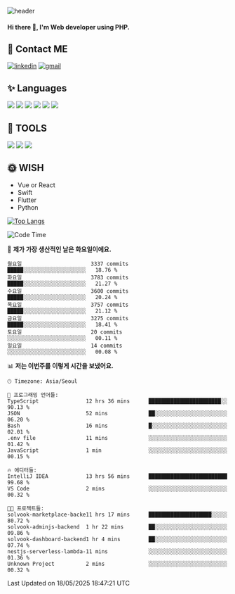 ![header](https://capsule-render.vercel.app/api?type=waving&color=auto&height=300&section=header&text=Elin&fontSize=90&animation=twinkling)

#### Hi there 👋, I'm <b>Web developer</b> using PHP. ####

<!--
- 🔭 I’m currently working on Uniwill
- 🌱 I’m currently learning Vue or React or Python.
-->

<!---#### I am PHP developer --->

## 💌 Contact ME ###
[<img src='https://img.shields.io/badge/-EunjiKo-%230A66C2?style=flat-square&logo=LinkedIn&logoColor=white' alt='linkedin'>](https://www.linkedin.com/in/https://www.linkedin.com/in/eunji-ko-00a907164//)  [<img src='https://img.shields.io/badge/-einee214%40gmail.com-%23EA4335?style=flat-square&logo=Gmail&logoColor=white' alt='gmail'>](einee214@gmail.com)  


## ✨ Languages
<img src='https://img.shields.io/badge/-PHP-%23777BB4?style=for-the-badge&logo=PHP&logoColor=white'> <img src='https://img.shields.io/badge/-Laravel-%23FF2D20?style=for-the-badge&logo=Laravel&logoColor=white'> <img src='https://img.shields.io/badge/Jquery-%230769AD?style=for-the-badge&logo=Jquery&logoColor=white'> <img src='https://img.shields.io/badge/CSS3-%231572B6?style=for-the-badge&logo=CSS3&logoColor=white'> <img src='https://img.shields.io/badge/Bootstrap-%237952B3?style=for-the-badge&logo=Bootstrap&logoColor=white' > <img src='https://img.shields.io/badge/MySQL-%234479A1?style=for-the-badge&logo=MySQL&logoColor=white' >

## 🌷 TOOLS
<img src='https://img.shields.io/badge/PHPSTORM-%23000000?style=for-the-badge&logo=PhpStorm&logoColor=white' > <img src='https://img.shields.io/badge/GitLab-%23FCA121?style=for-the-badge&logo=GitLab&logoColor=white' > <img src='https://img.shields.io/badge/GitHub-%23181717?style=for-the-badge&logo=GitHub&logoColor=white'>


## 🌞 WISH
- Vue or React
- Swift
- Flutter
- Python


[![Top Langs](https://github-readme-stats.vercel.app/api/top-langs/?username=ein214&layout=compact)](https://github.com/anuraghazra/github-readme-stats)

<!--START_SECTION:waka-->
![Code Time](http://img.shields.io/badge/Code%20Time-4%2C197%20hrs%2052%20mins-blue)

📅 **제가 가장 생산적인 날은 화요일이에요.** 

```text
월요일                      3337 commits        █████░░░░░░░░░░░░░░░░░░░░   18.76 % 
화요일                      3783 commits        █████░░░░░░░░░░░░░░░░░░░░   21.27 % 
수요일                      3600 commits        █████░░░░░░░░░░░░░░░░░░░░   20.24 % 
목요일                      3757 commits        █████░░░░░░░░░░░░░░░░░░░░   21.12 % 
금요일                      3275 commits        █████░░░░░░░░░░░░░░░░░░░░   18.41 % 
토요일                      20 commits          ░░░░░░░░░░░░░░░░░░░░░░░░░   00.11 % 
일요일                      14 commits          ░░░░░░░░░░░░░░░░░░░░░░░░░   00.08 % 
```


📊 **저는 이번주를 이렇게 시간을 보냈어요.** 

```text
🕑︎ Timezone: Asia/Seoul

💬 프로그래밍 언어들: 
TypeScript               12 hrs 36 mins      ███████████████████████░░   90.13 % 
JSON                     52 mins             ██░░░░░░░░░░░░░░░░░░░░░░░   06.20 % 
Bash                     16 mins             █░░░░░░░░░░░░░░░░░░░░░░░░   02.01 % 
.env file                11 mins             ░░░░░░░░░░░░░░░░░░░░░░░░░   01.42 % 
JavaScript               1 min               ░░░░░░░░░░░░░░░░░░░░░░░░░   00.15 % 

🔥 에디터들: 
IntelliJ IDEA            13 hrs 56 mins      █████████████████████████   99.68 % 
VS Code                  2 mins              ░░░░░░░░░░░░░░░░░░░░░░░░░   00.32 % 

🐱‍💻 프로젝트들: 
solvook-marketplace-backe11 hrs 17 mins      ████████████████████░░░░░   80.72 % 
solvook-adminjs-backend  1 hr 22 mins        ██░░░░░░░░░░░░░░░░░░░░░░░   09.86 % 
solvook-dashboard-backend1 hr 4 mins         ██░░░░░░░░░░░░░░░░░░░░░░░   07.74 % 
nestjs-serverless-lambda-11 mins             ░░░░░░░░░░░░░░░░░░░░░░░░░   01.36 % 
Unknown Project          2 mins              ░░░░░░░░░░░░░░░░░░░░░░░░░   00.32 % 
```


 Last Updated on 18/05/2025 18:47:21 UTC
<!--END_SECTION:waka-->

<!---![GitHub stats](https://github-readme-stats.vercel.app/api?username=ein214&show_icons=true&theme=dracula)  --->



